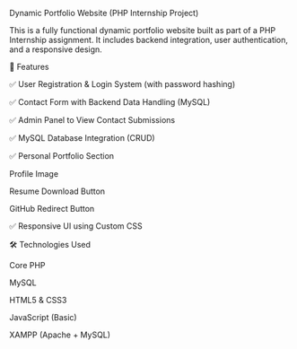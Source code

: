  Dynamic Portfolio Website (PHP Internship Project)

This is a fully functional dynamic portfolio website built as part of a PHP Internship assignment. It includes backend integration, user authentication, and a responsive design.

🌟 Features

✅ User Registration & Login System (with password hashing)

✅ Contact Form with Backend Data Handling (MySQL)

✅ Admin Panel to View Contact Submissions

✅ MySQL Database Integration (CRUD)

✅ Personal Portfolio Section

Profile Image

Resume Download Button

GitHub Redirect Button

✅ Responsive UI using  Custom CSS

🛠️ Technologies Used

Core PHP

MySQL

HTML5 & CSS3

JavaScript (Basic)

XAMPP (Apache + MySQL)

